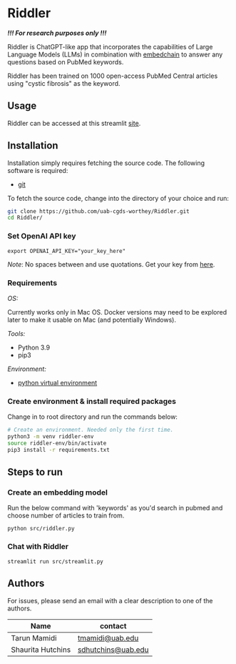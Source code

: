 # Riddler

***!!! For research purposes only !!!***

Riddler is ChatGPT-like app that incorporates the capabilities of Large Language Models (LLMs) in combination with [embedchain](https://github.com/embedchain/embedchain) to answer any questions based on PubMed keywords.

Riddler has been trained on 1000 open-access PubMed Central articles using "cystic fibrosis" as the keyword.

## Usage

Riddler can be accessed at this streamlit [site](https://cgds-riddler.streamlit.app/).

## Installation

Installation simply requires fetching the source code. The following software is required:

- [git](https://git-scm.com/downloads)

To fetch the source code, change into the directory of your choice and run:

```sh
git clone https://github.com/uab-cgds-worthey/Riddler.git
cd Riddler/
```

### Set OpenAI API key

`export OPENAI_API_KEY="your_key_here"`

*Note*: No spaces between and use quotations. Get your key from [here](https://platform.openai.com/account/api-keys).

### Requirements

*OS:*

Currently works only in Mac OS. Docker versions may need to be explored later to make it usable on Mac (and
potentially Windows).

*Tools:*

- Python 3.9
- pip3

*Environment:*

- [python virtual environment](https://docs.python.org/3/tutorial/venv.html)

### Create environment & install required packages

Change in to root directory and run the commands below:

```bash
# Create an environment. Needed only the first time.
python3 -m venv riddler-env
source riddler-env/bin/activate
pip3 install -r requirements.txt
```

## Steps to run

### Create an embedding model

Run the below command with 'keywords' as you'd search in pubmed and choose number of articles to train from.

`python src/riddler.py`

### Chat with Riddler

`streamlit run src/streamlit.py`

## Authors

For issues, please send an email with a clear description to one of the authors.

|Name | contact|
------|--------|
Tarun Mamidi | <tmamidi@uab.edu>
Shaurita Hutchins | <sdhutchins@uab.edu>
